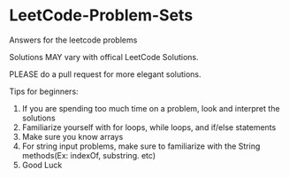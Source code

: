 # LeetCode-Problem-Sets
Answers for the leetcode problems

Solutions MAY vary with offical LeetCode Solutions.

PLEASE do a pull request for more elegant solutions.

Tips for beginners:
1. If you are spending too much time on a problem, look and interpret the solutions
2. Familiarize yourself with for loops, while loops, and if/else statements
3. Make sure you know arrays
4. For string input problems, make sure to familiarize with the String methods(Ex: indexOf, substring. etc)
5. Good Luck
